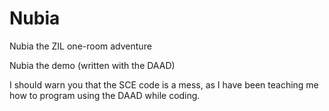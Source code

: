 # Nubia
Nubia the ZIL one-room adventure

Nubia the demo (written with the DAAD)


I should warn you that the SCE code is a mess, as I have been teaching me how to program using the DAAD while coding.
